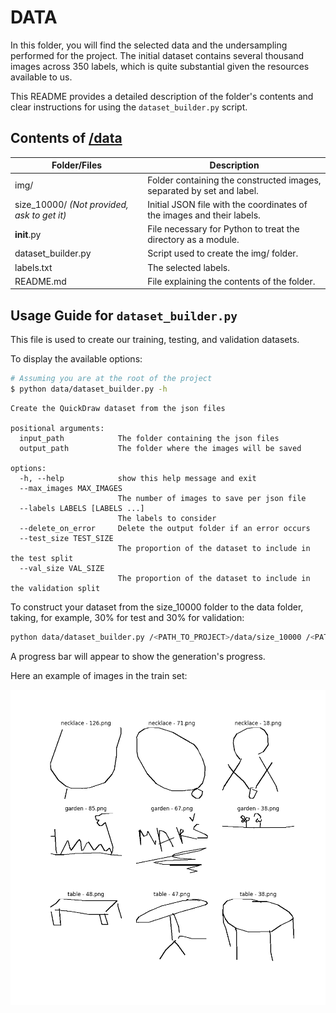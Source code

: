 # DATA

In this folder, you will find the selected data and the undersampling performed for the project. The initial dataset contains several thousand images across 350 labels, which is quite substantial given the resources available to us.

This README provides a detailed description of the folder's contents and clear instructions for using the `dataset_builder.py` script.


## Contents of [/data](.)

| Folder/Files       | Description                                                                  |
|--------------------|------------------------------------------------------------------------------|
| img/               | Folder containing the constructed images, separated by set and label.        |
| size_10000/  *(Not provided, ask to get it)*      | Initial JSON file with the coordinates of the images and their labels.       |
| __init__.py        | File necessary for Python to treat the directory as a module.                |
| dataset_builder.py | Script used to create the img/ folder.                                       |
| labels.txt         | The selected labels.                                                         |
| README.md          | File explaining the contents of the folder.                                  |

## Usage Guide for `dataset_builder.py`

This file is used to create our training, testing, and validation datasets.

To display the available options:

```bash
# Assuming you are at the root of the project
$ python data/dataset_builder.py -h
```
```
Create the QuickDraw dataset from the json files

positional arguments:
  input_path            The folder containing the json files
  output_path           The folder where the images will be saved

options:
  -h, --help            show this help message and exit
  --max_images MAX_IMAGES
                        The number of images to save per json file
  --labels LABELS [LABELS ...]
                        The labels to consider
  --delete_on_error     Delete the output folder if an error occurs
  --test_size TEST_SIZE
                        The proportion of the dataset to include in the test split
  --val_size VAL_SIZE
                        The proportion of the dataset to include in the validation split
```

To construct your dataset from the size_10000 folder to the data folder, taking, for example, 30% for test and 30% for validation:

```bash
python data/dataset_builder.py /<PATH_TO_PROJECT>/data/size_10000 /<PATH_TO_PROJECT>/data --max_images 250 --labels /<PATH_TO_PROJECT>/data/labels.txt --test_size 0.3 --val_size 0.3
```

A progress bar will appear to show the generation's progress.

Here an example of images in the train set:

![Sample Images](../notebooks/plots/sample_images.png)
